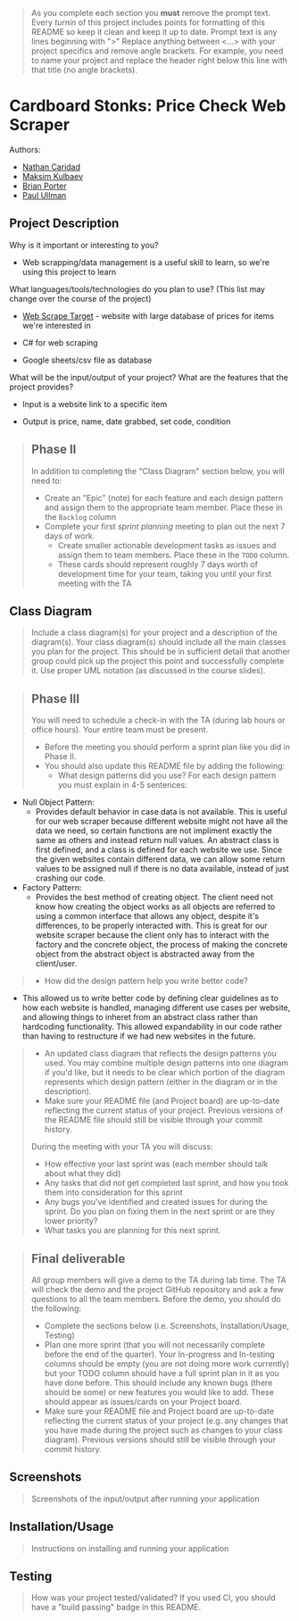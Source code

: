  > As you complete each section you **must** remove the prompt text. Every *turnin* of this project includes points for formatting of this README so keep it clean and keep it up to date. 
 > Prompt text is any lines beginning with "\>"
 > Replace anything between \<...\> with your project specifics and remove angle brackets. For example, you need to name your project and replace the header right below this line with that title (no angle brackets). 
# Cardboard Stonks: Price Check Web Scraper
 
Authors:
* [Nathan Caridad](https://github.com/ncari002)
* [Maksim Kulbaev](https://github.com/unsafe4u)
* [Brian Porter](https://github.com/bporter11)
* [Paul Ullman](https://github.com/PaulU090)

## Project Description
 Why is it important or interesting to you?

* Web scrapping/data management is a useful skill to learn, so we're using this project to learn

 What languages/tools/technologies do you plan to use? (This list may change over the course of the project)

* [Web Scrape Target](cardrush.jp) - website with large database of prices for items we're interested in

* C# for web scraping

* Google sheets/csv file as database

What will be the input/output of your project? What are the features that the project provides?

* Input is a website link to a specific item

* Output is price, name, date grabbed, set code, condition
 >
 > ## Phase II
 > In addition to completing the "Class Diagram" section below, you will need to:
 > * Create an "Epic" (note) for each feature and each design pattern and assign them to the appropriate team member. Place these in the `Backlog` column
 > * Complete your first *sprint planning* meeting to plan out the next 7 days of work.
 >   * Create smaller actionable development tasks as issues and assign them to team members. Place these in the `TODO` column.
 >   * These cards should represent roughly 7 days worth of development time for your team, taking you until your first meeting with the TA
## Class Diagram
 > Include a class diagram(s) for your project and a description of the diagram(s). Your class diagram(s) should include all the main classes you plan for the project. This should be in sufficient detail that another group could pick up the project this point and successfully complete it. Use proper UML notation (as discussed in the course slides).
 
 > ## Phase III
 > You will need to schedule a check-in with the TA (during lab hours or office hours). Your entire team must be present. 
 > * Before the meeting you should perform a sprint plan like you did in Phase II.
 > * You should also update this README file by adding the following:
 >   * What design patterns did you use? For each design pattern you must explain in 4-5 sentences:
 * Null Object Pattern:
     * Provides default behavior in case data is not available. This is useful for our web scraper because different website might not have all the data we need, so certain functions are not impliment exactly the same as others and instead return null values. An abstract class is first defined, and a class is defined for each website we use. Since the given websites contain different data, we can allow some return values to be assigned null if there is no data available, instead of just crashing our code.
 * Factory Pattern:
     * Provides the best method of creating object. The client need not know how creating the object works as all objects are referred to using a common interface that allows any object, despite it's differences, to be properly interacted with. This is great for our website scraper because the client only has to interact with the factory and the concrete object, the process of making the concrete object from the abstract object is abstracted away from the client/user.
 >   * How did the design pattern help you write better code?
 * This allowed us to write better code by defining clear guidelines as to how each website is handled, managing different use cases per website, and allowing things to inheret from an abstract class rather than hardcoding functionality. This allowed expandability in our code rather than having to restructure if we had new websites in the future.
 >   * An updated class diagram that reflects the design patterns you used. You may combine multiple design patterns into one diagram if you'd like, but it needs to be clear which portion of the diagram represents which design pattern (either in the diagram or in the description).
 >   * Make sure your README file (and Project board) are up-to-date reflecting the current status of your project. Previous versions of the README file should still be visible through your commit history.
> 
> During the meeting with your TA you will discuss: 
 > * How effective your last sprint was (each member should talk about what they did)
 > * Any tasks that did not get completed last sprint, and how you took them into consideration for this sprint
 > * Any bugs you've identified and created issues for during the sprint. Do you plan on fixing them in the next sprint or are they lower priority?
 > * What tasks you are planning for this next sprint.

 
 > ## Final deliverable
 > All group members will give a demo to the TA during lab time. The TA will check the demo and the project GitHub repository and ask a few questions to all the team members. 
 > Before the demo, you should do the following:
 > * Complete the sections below (i.e. Screenshots, Installation/Usage, Testing)
 > * Plan one more sprint (that you will not necessarily complete before the end of the quarter). Your In-progress and In-testing columns should be empty (you are not doing more work currently) but your TODO column should have a full sprint plan in it as you have done before. This should include any known bugs (there should be some) or new features you would like to add. These should appear as issues/cards on your Project board.
 > * Make sure your README file and Project board are up-to-date reflecting the current status of your project (e.g. any changes that you have made during the project such as changes to your class diagram). Previous versions should still be visible through your commit history. 
 
 ## Screenshots
 > Screenshots of the input/output after running your application
 ## Installation/Usage
 > Instructions on installing and running your application
 ## Testing
 > How was your project tested/validated? If you used CI, you should have a "build passing" badge in this README.
 
